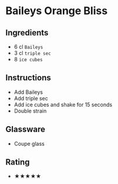 # Baileys Orange Bliss

## Ingredients
- 6 cl `Baileys`
- 3 cl `triple sec`
- 8 `ice cubes`

## Instructions
- Add Baileys
- Add triple sec
- Add ice cubes and shake for 15 seconds
- Double strain

## Glassware
- Coupe glass

## Rating
- ★★★★★